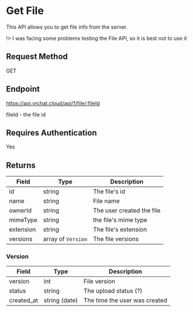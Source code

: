 # Get File

This API allows you to get file info from the server.

!> I was facing some problems testing the File API, so it is best not to use it

## Request Method 
GET

## Endpoint
https://api.vrchat.cloud/api/1/file/:fileId

fileId - the file id

## Requires Authentication
Yes

## Returns 

Field | Type | Description
------|------|-------------
id | string | The file's id
name | string | File name
ownerId | string | The user created the file
mimeType | string | the file's mime type
extension | string | The file's extension
versions | array of `Version` | The file versions

### Version

Field | Type | Description
------|------|-------------
version | int | File version
status | string | The upload status (?)
created_at | string (date) | The time the user was created
